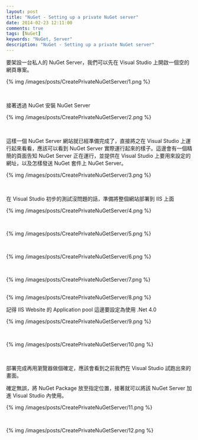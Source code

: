 ```yaml
---
layout: post
title: "NuGet - Setting up a private NuGet server"
date: 2014-02-23 12:11:00
comments: true
tags: [NuGet]
keywords: "NuGet, Server"
description: "NuGet - Setting up a private NuGet server"
---
```


要架設一台私人的 NuGet Server，我們可以先在 Visual Studio 上開啟一個空的網頁專案。  

<!-- More -->

{% img /images/posts/CreatePrivateNuGetServer/1.png %}

<br/>

接著透過 NuGet 安裝 NuGet Server  

{% img /images/posts/CreatePrivateNuGetServer/2.png %}

<br/>

這樣一個 NuGet Server 網站就已經準備完成了，直接將之在 Visual Studio 上運行起來看看，應該可以看到 NuGet Server 實際運行起來的樣子。這邊會有一個精簡的頁面告知 NuGet Server 正在運行，並提供在 Visual Studio 上要用來設定的網址，以及怎樣發送 NuGet 套件上 NuGet Server。  

{% img /images/posts/CreatePrivateNuGetServer/3.png %}

<br/>

在 Visual Studio 初步的測試沒問題的話，準備將整個網站部署到 IIS 上面  

{% img /images/posts/CreatePrivateNuGetServer/4.png %}

<br/>

{% img /images/posts/CreatePrivateNuGetServer/5.png %}

<br/>

{% img /images/posts/CreatePrivateNuGetServer/6.png %}

<br/>

{% img /images/posts/CreatePrivateNuGetServer/7.png %}

<br/>
{% img /images/posts/CreatePrivateNuGetServer/8.png %}

<br/>

記得 IIS Website 的 Application pool 這邊要設定為使用 .Net 4.0  

{% img /images/posts/CreatePrivateNuGetServer/9.png %}

<br/>

{% img /images/posts/CreatePrivateNuGetServer/10.png %}

<br/>

部署完成再用瀏覽器做個確定，應該會看到之前我們在 Visual Studio 試跑出來的畫面。    

確定無誤，將 NuGet Package 放至指定位置，接著就可以將該 NuGet Server 加進 Visual Studio 內使用。 

{% img /images/posts/CreatePrivateNuGetServer/11.png %}

<br/>

{% img /images/posts/CreatePrivateNuGetServer/12.png %}
